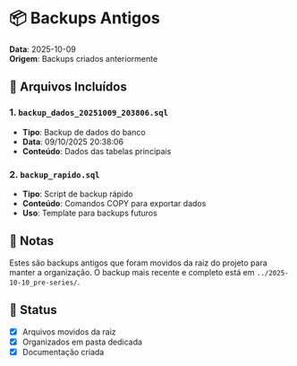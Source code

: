 # 📦 Backups Antigos

**Data**: 2025-10-09  
**Origem**: Backups criados anteriormente

## 📁 Arquivos Incluídos

### 1. `backup_dados_20251009_203806.sql`
- **Tipo**: Backup de dados do banco
- **Data**: 09/10/2025 20:38:06
- **Conteúdo**: Dados das tabelas principais

### 2. `backup_rapido.sql`
- **Tipo**: Script de backup rápido
- **Conteúdo**: Comandos COPY para exportar dados
- **Uso**: Template para backups futuros

## 📝 Notas

Estes são backups antigos que foram movidos da raiz do projeto para manter a organização. O backup mais recente e completo está em `../2025-10-10_pre-series/`.

## 🔄 Status

- [x] Arquivos movidos da raiz
- [x] Organizados em pasta dedicada
- [x] Documentação criada
